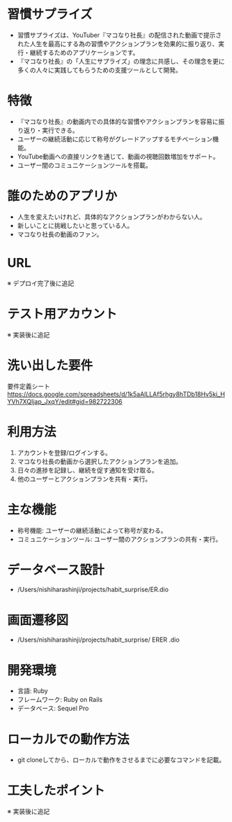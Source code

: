 # 習慣サプライズ

* 習慣サプライズは、YouTuber『マコなり社長』の配信された動画で提示された人生を最高にする為の習慣やアクションプランを効果的に振り返り、実行・継続するためのアプリケーションです。
* 『マコなり社長』の「人生にサプライズ」の理念に共感し、その理念を更に多くの人々に実践してもらうための支援ツールとして開発。

# 特徴

* 『マコなり社長』の動画内での具体的な習慣やアクションプランを容易に振り返り・実行できる。
* ユーザーの継続活動に応じて称号がグレードアップするモチベーション機能。
* YouTube動画への直接リンクを通じて、動画の視聴回数増加をサポート。
* ユーザー間のコミュニケーションツールを搭載。

# 誰のためのアプリか

* 人生を変えたいけれど、具体的なアクションプランがわからない人。
* 新しいことに挑戦したいと思っている人。
* マコなり社長の動画のファン。

# URL

※ デプロイ完了後に追記

# テスト用アカウント

※ 実装後に追記


# 洗い出した要件

要件定義シート
https://docs.google.com/spreadsheets/d/1k5aAlLLAf5rhgy8hTDb18Hv5ki_HYVh7XQIjap_JxqY/edit#gid=982722306

# 利用方法

1. アカウントを登録/ログインする。
2. マコなり社長の動画から選択したアクションプランを追加。
3. 日々の進捗を記録し、継続を促す通知を受け取る。
4. 他のユーザーとアクションプランを共有・実行。


# 主な機能

* 称号機能: ユーザーの継続活動によって称号が変わる。
* コミュニケーションツール: ユーザー間のアクションプランの共有・実行。

# データベース設計
* /Users/nishiharashinji/projects/habit_surprise/ER.dio

# 画面遷移図
* /Users/nishiharashinji/projects/habit_surprise/ ERER .dio

# 開発環境

* 言語: Ruby
* フレームワーク: Ruby on Rails
* データベース: Sequel Pro

# ローカルでの動作方法

* git cloneしてから、ローカルで動作をさせるまでに必要なコマンドを記載。

# 工夫したポイント

※ 実装後に追記